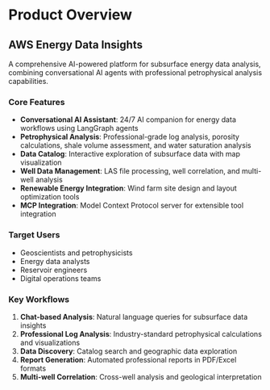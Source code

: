 # Product Overview

## AWS Energy Data Insights

A comprehensive AI-powered platform for subsurface energy data analysis, combining conversational AI agents with professional petrophysical analysis capabilities.

### Core Features

- **Conversational AI Assistant**: 24/7 AI companion for energy data workflows using LangGraph agents
- **Petrophysical Analysis**: Professional-grade log analysis, porosity calculations, shale volume assessment, and water saturation analysis
- **Data Catalog**: Interactive exploration of subsurface data with map visualization
- **Well Data Management**: LAS file processing, well correlation, and multi-well analysis
- **Renewable Energy Integration**: Wind farm site design and layout optimization tools
- **MCP Integration**: Model Context Protocol server for extensible tool integration

### Target Users

- Geoscientists and petrophysicists
- Energy data analysts
- Reservoir engineers
- Digital operations teams

### Key Workflows

1. **Chat-based Analysis**: Natural language queries for subsurface data insights
2. **Professional Log Analysis**: Industry-standard petrophysical calculations and visualizations
3. **Data Discovery**: Catalog search and geographic data exploration
4. **Report Generation**: Automated professional reports in PDF/Excel formats
5. **Multi-well Correlation**: Cross-well analysis and geological interpretation